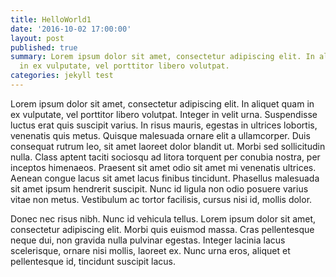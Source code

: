 ```yaml
---
title: HelloWorld1
date: '2016-10-02 17:00:00'
layout: post
published: true
summary: Lorem ipsum dolor sit amet, consectetur adipiscing elit. In aliquet quam
  in ex vulputate, vel porttitor libero volutpat.
categories: jekyll test
---
```

Lorem ipsum dolor sit amet, consectetur adipiscing elit. In aliquet quam in ex vulputate, vel porttitor libero volutpat. Integer in velit urna. Suspendisse luctus erat quis suscipit varius. In risus mauris, egestas in ultrices lobortis, venenatis quis metus. Quisque malesuada ornare elit a ullamcorper. Duis consequat rutrum leo, sit amet laoreet dolor blandit ut. Morbi sed sollicitudin nulla. Class aptent taciti sociosqu ad litora torquent per conubia nostra, per inceptos himenaeos. Praesent sit amet odio sit amet mi venenatis ultrices. Aenean congue lacus sit amet lacus finibus tincidunt. Phasellus malesuada sit amet ipsum hendrerit suscipit. Nunc id ligula non odio posuere varius vitae non metus. Vestibulum ac tortor facilisis, cursus nisi id, mollis dolor.

Donec nec risus nibh. Nunc id vehicula tellus. Lorem ipsum dolor sit amet, consectetur adipiscing elit. Morbi quis euismod massa. Cras pellentesque neque dui, non gravida nulla pulvinar egestas. Integer lacinia lacus scelerisque, ornare nisi mollis, laoreet ex. Nunc urna eros, aliquet et pellentesque id, tincidunt suscipit lacus.
